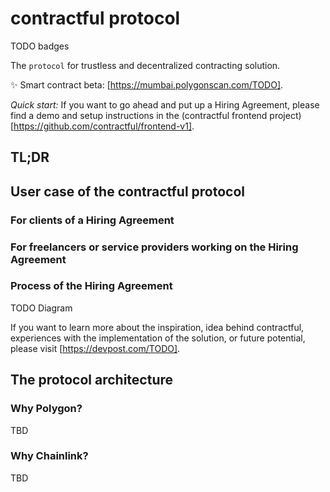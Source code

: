 # contractful protocol

TODO badges

The `protocol` for trustless and decentralized contracting solution.

✨ Smart contract beta: [https://mumbai.polygonscan.com/TODO].

*Quick start:* If you want to go ahead and put up a Hiring Agreement, please find a demo and setup instructions in the (contractful frontend project)[https://github.com/contractful/frontend-v1].

## TL;DR




## User case of the contractful protocol

### For clients of a Hiring Agreement


### For freelancers or service providers working on the Hiring Agreement





### Process of the Hiring Agreement

TODO Diagram


If you want to learn more about the inspiration, idea behind contractful, experiences with the implementation of the solution, or future potential, please visit [https://devpost.com/TODO].

## The protocol architecture



### Why Polygon?

TBD

### Why Chainlink?

TBD
